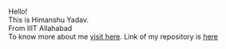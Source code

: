 Hello! <br>
This is Himanshu Yadav. <br>
From IIIT Allahabad <br>
To know more about me <a href = "https://github.com/SeriousConjurer">visit here</a>.
Link of my repository is <a href= "https://github.com/SeriousConjurer/a-repo"> here</a>
